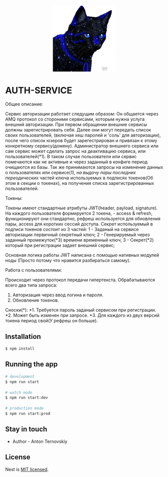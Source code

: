 <p align="center">
  <a href="https://github.com/VarTony" target="blank"><img src="./logo.png" width="200" alt="Nest Logo" /></a>
</p>

<h1 color="#191970"> AUTH-SERVICE </h1>

Общее описание:

Сервис авторизации работает следущим образом: Он общается через AMQ протокол со стороними сервисами, которым нужна услуга внешний авторизации. При первом обращении внешние сервисы должны зарегистрировать себя. Далее они могут передать список своих пользователей, (включая хеш паролей и 'соль' для авторизации), после чего список юзеров будет зарегестрирован и привязан к этому конкретному сервису(домену).
Администратор внешнего сервиса или сам сервис может сделать запрос на деактивацию сервиса, или пользователей(*1). В таком случае пользователи или сервис помечаются как не активные и через заданный в конфиге период очищаются из базы. Так же принимаются запросы на изменение данных о пользователях или сервисе(*1), на
выдачу пары последних переодических* частей ключа используемых в подписях токенов(Об этом в секции о токенах), на получения списка зарегистрированных пользователей.


Токены:

Токены имеют стандартные атрибуты JWT(header, payload, signature). На каждого пользователя формируется 2 токена, - access & refresh, функционируют они стандартно, рефреш используется для обновления пары, access для коротких сессий доступа. Секрет используемый в подписи токенов состоит из 3 частей:
  1 - Заданый на сервисе авторизации первичный секретный ключ;
  2 - Генерируемый через заданный промежуток(*3) времени временный ключ;
  3 - Секрет(*2) который при регистрации задает внешний сервис;

Основная логика работы JWT написана c помощью нативных модулей ноды (Просто потому что нравится разбираться самому).


Работа с пользователями:

Происходит через протокол передачи гипертекста. Обрабатываются всего два типа запроса:
  1. Авторизация через ввод логина и пароля.
  2. Обновление токенов.


Сноски(*):
*1. Требуется пароль заданый сервисом при регистрации.
*2. Может быть изменен при запросе.
*3. Для каждого из двух версий токена период свой(У рефреш он больше).


## Installation

```bash
$ npm install
```

## Running the app

```bash
# development
$ npm run start

# watch mode
$ npm run start:dev

# production mode
$ npm run start:prod
```

## Stay in touch

- Author - Anton  Ternovskiy

## License

Nest is [MIT licensed](LICENSE).
